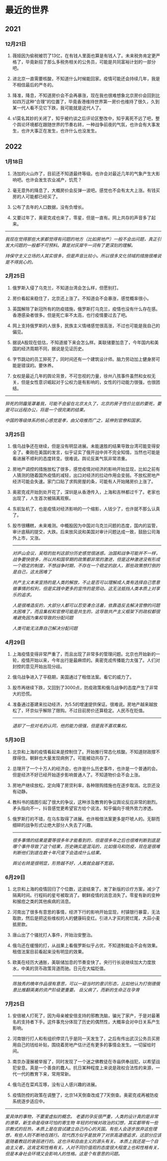 # 最近的世界
## 2021

### 12月21日

1. 薇娅因为偷税被罚了13亿，在有钱人里面也算是有钱人了。未来税务肯定更严格了，毕竟新招了那么多税务相关的公务员，可能是共同富裕计划的一部分吧。
2. 进北京一直需要核酸，不知道什么时候能回家。疫情可能还会持续几年，我是不相信最后的严冬的。

3. 降准，降息，不知道房价会不会再暴涨，现在我也很难想象北京房价会回到比如四万这种“合理”的位置了，毕竟香港维持世界第一房价也维持了很久，久到某一代人看不见它下跌，我可能就是这代人了。

4. s1莫名其妙的关闭了，知乎被约谈之后评论区整改中，知乎离死不远了吧，整个舆论环境都在跟随世界的节奏右转，一种战争前夜的气氛，也许会有大事发生，也许大事正在发生，也许什么也没发生。
## 2022

### 1月18日

1. 汤加的火山炸了，目前还不知道最终等级。也许会对最近几年的气象产生大影响吧。也许会发生农业减产，饥荒？

2. 毫无意外的降息了，大概房价会反弹一波吧。感觉也不会有太大上涨。有钱买房的人可能都已经买了。

3. 公布了去年的人口数据，没有负增长。

4. 又要过年了，奥密克戎也来了，零星，但是一直有。网上共存的声音多了起来。

---

*我现在觉得那些大家都觉得有问题的地方（比如房地产）一般不会出问题，真正引发大问题的一般都不可预料。算是对灰犀牛一词有了更深刻的理解。*

*持保守主义立场的人其实很多，但是声音比较小。所以很多文化领域的措施很难说是不得民心的。*

### 2月25日

1. 俄罗斯入侵了乌克兰，不知道台湾会怎么样，但愿别打。

2. 房价看起来稳住了，北京还上涨了。不知道会不会暴涨，感觉概率很小。

3. 英国解除了新冠所有的防疫措施，俄罗斯打乌克兰，疫情也没有什么存在感。香港感染者很多。但是死亡率不太高，也行疫情要过去了吧。

4. 网上支持俄罗斯的人很多，民族主义情绪感觉很高涨，不过也可能是我自己的偏见。

5. 据说A股现在低估，不知道接下来会怎么样。美联储要加息了，今年国内和美国的经济周期不同，据说是见证历史。

6. 字节跳动的员工猝死了，同时间还有一个建筑设计师。脑力劳动加上健身房可能是错误的。要休养。

7. 女权是最近几年的舆论背景，不可忽视的力量，徐州八孩事件虽然和女权无关，但是女性意识崛起对于公权力是有影响的，女性的行动能力很强，也很团结。

---

*猝死的阴霾笼罩着我，可能不会留在北京太久了，北京的房子性价比低的要死，要是可以远程办公，将是一个很完美的结果。*

*中国的等级体系的核心感觉是孝，由父母推而广之，延伸到官僚和国家。*

### 3月25日

1. 俄乌战争还在继续，但是没有明显进展。未能速胜的结果导致台湾可能变得安全了。秦刚在美国的发言，似乎证实了俄开战中并不完全知情，当然也可能是看进展不顺利的态度转变。很难说。舆论反美气氛非常浓重。

2. 房地产调控的措施放松了很多，感觉疫情对经济的影响开始显现，比如之前有人猜测的随着国外疫情的减轻，出口对经济的拉动作用会变弱。不放松房地产经济可能会失速。家门口贴了求购房屋的条，可能有人开始赌房价上涨了。

3. 奥密克戎开始到处开花了，深圳是从香港传入，上海和吉林都过千了。老家也出现了，人生首次被隔离观察。

4. 东航坠机了，也是疫情对经济影响的一个缩影，人钱少了，也许就不那么认真了。

5. 股市很糟糕，未来难测。中概股因为中国对乌克兰问题的态度，国内的监管，审计底稿的提交，大跌。后来放风说和美国对审计问题达成一致，鼓励公司海外上市，又涨。

   ---

   *对庐山会议，吴晗的批判这部分历史感觉很迷惑。治国和战争可能并不一样，战争要快很多，所以共和国早期的政策都非常的激进，但是这种激进没有形成一个稳定的制度，不想战争时期，不存在一个稳定的敌人，那些政策想打倒的是自己，这太困难了*

   *共产主义本来宣扬的是人类的解放，不止是否可以理解成人类有选择自己愿意做事情的权利，但是实践中更多的宣传的是劳动。这无法抵挡人类本质上对享乐的追求。*

   *人是很难造反的，大部分人都可以忍受凑合活着，依靠造反去解决官僚的问题太困难了，而且集权和官僚可能是共生的，这导致共产主义框架下的政权都很难避免因为集权导致的分配问题*

   *人类可能无法靠自己解决分配问题*

### 4月29日

1. 上海疫情变得非常严重了，而且出现了非常多的管理问题。北京也开始新的一轮，疫情开始以来，今年出行是最麻烦的。奥密克戎传播能力太强了。人们对封控的意见开始出现分歧。

2. 俄乌战争进入了平稳期，美国通过了租借法案。看它的威力了。

3. 股市再继续下跌，又回到了3000点，防疫政策和俄乌战争的态度产生了非常大的恐慌。

4. 准备通过基建来拉动经济，为5.5的增速提供保证。很难说。房地产越来越放松了，环京似乎解除了限购。不过目前房价还算稳定。人民币在贬值。

   ---

   *退却了一些对毛的认同，他的能力很强，但是我不喜欢集权。*

### 5月30日

1. 北京和上海的疫情看起来是控制住了。开始推行常态化核酸。不知道财政撑不撑得住。朝鲜也大量发现病例了。可能被动共存了。

2. 总理开了一个十万人的经济会，也许是什么历史事件，也许是一个普通的会。但是经济不好已经开始逐步影响普通人了。不知道物价会不会上涨。

3. 房地产继续放松，定向降了房贷利率，各种限购措施也在逐步取消。北京还没有动静。

4. 教科书的插图引起了很大的争议，这种涉及教育的争议舆论反应非常的剧烈。矛头指向不一，抖音感觉更希望官方给个说法，知乎偏向于境外势力渗透。

5. 俄罗斯打的不错，在乌东取得了进展。也许租借法案更多是吓唬人的。无聊而细碎的战争形式让绝大部分人失去了兴趣。

    ---

    *很多事情的结果是要等很多年才能看到的，但是很多年之后也很难判断到底是哪个事件导致了这个结果，历史确实是混沌的，比如俄乌和防疫，现在是很难判断他们到底在数十年尺度下会造成什么结果。*

    *舆论右转是很明显，形势越不好，人类就会越不宽容。*

### 6月29日

1. 北京和上海的疫情回归了个位数，这波结束了。发了新版的诊疗方案，减少了隔离时间。行程码的星号被取消了。朝鲜疫情的消息消失了。零星有新的变种和猴痘之类的其他疾病的消息。

2. 河南出了很多有意思的事情，经济下行的影响开始显现，村镇银行暴雷，无法取款，然后是把这些维权的人的健康码变红。引进人才买的房烂尾，大蒜小麦抵房款。
   
3. 唐山出了个骚扰打人事件，开始治安整治。
   
4. 俄乌还在缓慢的打，从战果上看俄罗斯似乎占优，不知道制裁会不会有效果。租借法案目前看起来没有明显的效果。

5. 欧美在经历大通胀，美联储加息的节奏变快了。央行行长说继续加大力度放水，中美的货币政策背道而驰。日元在大幅贬值。

   ---

   *陈独秀的晚年作品很有意思，可以一窥当时的意识形态，比如他认为打倒德俄意比推翻英美的资产阶级更重要。*
   *岳父病了，而新的生命正在孕育*

### 7月25日

1. 安倍被人打死了，因为母亲被安倍支持的邪教洗脑，骗光了家产，于是对最著名的支持者下手。这件事充分体现了历史的偶然性，大概率会对中日关系产生影响。

2. 河南银行打人和有组织停贷几乎是同一天发生了，之后有传出武汉公务员买房用自己的钱给补贴，围绕着房地产估计还有更多的事情会发生。一切留给时间。

3. 南京办漫展被举报了，同时发现了一个迷之佛教徒在寺庙供奉战犯，以希望战犯安息。真是一个善良的蠢人。抗日某种程度上来说是政权合法性的来源，一代一代的教育下来，常用常新。

4. 俄乌还在菜鸡互啄，没有让人感兴趣的进展。

5. 疫情防控的政策在调整了，北京14天倒查改成了7天倒查。奥密克戎再被防疫系统逐步适应中。

---

   *爱具体的事物，不要爱虚拟的概念。*
   *老婆的孕反很严重，人类的设计真的是非常的潦草，新生命是母体可怕的寄生物*
   *年轻的时候对政治的幻想，其实都带有一些宗教式的狂热，本质上是在尝试建立自己内心的天国。有些人会逐步放弃这些理想，有些人则不断地在践行。现代西方似乎是放弃了对崇高道德追求，这部分应该是随着教廷的衰弱进行的。这也许和自由主义的源头有关。*
   *本质上我还是一个自由主义者，这肯定和性格有关。人对不同价值观的态度很大程度上也和性格有关，但是本身社会环境又会影响人的性格。这是个有意思的问题。*
